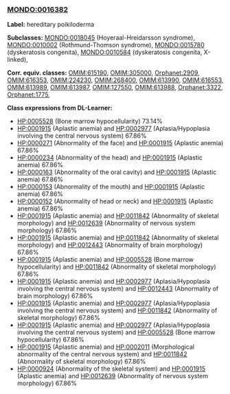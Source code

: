 
### [MONDO:0016382](http://purl.obolibrary.org/obo/MONDO_0016382)
**Label:** hereditary poikiloderma

**Subclasses:** [MONDO:0018045](http://purl.obolibrary.org/obo/MONDO_0018045) (Hoyeraal-Hreidarsson syndrome), [MONDO:0010002](http://purl.obolibrary.org/obo/MONDO_0010002) (Rothmund-Thomson syndrome), [MONDO:0015780](http://purl.obolibrary.org/obo/MONDO_0015780) (dyskeratosis congenita), [MONDO:0010584](http://purl.obolibrary.org/obo/MONDO_0010584) (dyskeratosis congenita, X-linked), 

**Corr. equiv. classes:** [OMIM:615190](http://purl.obolibrary.org/obo/OMIM_615190), [OMIM:305000](http://purl.obolibrary.org/obo/OMIM_305000), [Orphanet:2909](http://www.orpha.net/ORDO/Orphanet_2909), [OMIM:616353](http://purl.obolibrary.org/obo/OMIM_616353), [OMIM:224230](http://purl.obolibrary.org/obo/OMIM_224230), [OMIM:268400](http://purl.obolibrary.org/obo/OMIM_268400), [OMIM:613990](http://purl.obolibrary.org/obo/OMIM_613990), [OMIM:616553](http://purl.obolibrary.org/obo/OMIM_616553), [OMIM:613989](http://purl.obolibrary.org/obo/OMIM_613989), [OMIM:613987](http://purl.obolibrary.org/obo/OMIM_613987), [OMIM:127550](http://purl.obolibrary.org/obo/OMIM_127550), [OMIM:613988](http://purl.obolibrary.org/obo/OMIM_613988), [Orphanet:3322](http://www.orpha.net/ORDO/Orphanet_3322), [Orphanet:1775](http://www.orpha.net/ORDO/Orphanet_1775), 

**Class expressions from DL-Learner:**

- [HP:0005528](http://purl.obolibrary.org/obo/HP_0005528) (Bone marrow hypocellularity) 73.14%
- [HP:0001915](http://purl.obolibrary.org/obo/HP_0001915) (Aplastic anemia) and [HP:0002977](http://purl.obolibrary.org/obo/HP_0002977) (Aplasia/Hypoplasia involving the central nervous system) 67.86%
- [HP:0000271](http://purl.obolibrary.org/obo/HP_0000271) (Abnormality of the face) and [HP:0001915](http://purl.obolibrary.org/obo/HP_0001915) (Aplastic anemia) 67.86%
- [HP:0000234](http://purl.obolibrary.org/obo/HP_0000234) (Abnormality of the head) and [HP:0001915](http://purl.obolibrary.org/obo/HP_0001915) (Aplastic anemia) 67.86%
- [HP:0000163](http://purl.obolibrary.org/obo/HP_0000163) (Abnormality of the oral cavity) and [HP:0001915](http://purl.obolibrary.org/obo/HP_0001915) (Aplastic anemia) 67.86%
- [HP:0000153](http://purl.obolibrary.org/obo/HP_0000153) (Abnormality of the mouth) and [HP:0001915](http://purl.obolibrary.org/obo/HP_0001915) (Aplastic anemia) 67.86%
- [HP:0000152](http://purl.obolibrary.org/obo/HP_0000152) (Abnormality of head or neck) and [HP:0001915](http://purl.obolibrary.org/obo/HP_0001915) (Aplastic anemia) 67.86%
- [HP:0001915](http://purl.obolibrary.org/obo/HP_0001915) (Aplastic anemia) and [HP:0011842](http://purl.obolibrary.org/obo/HP_0011842) (Abnormality of skeletal morphology) and [HP:0012639](http://purl.obolibrary.org/obo/HP_0012639) (Abnormality of nervous system morphology) 67.86%
- [HP:0001915](http://purl.obolibrary.org/obo/HP_0001915) (Aplastic anemia) and [HP:0011842](http://purl.obolibrary.org/obo/HP_0011842) (Abnormality of skeletal morphology) and [HP:0012443](http://purl.obolibrary.org/obo/HP_0012443) (Abnormality of brain morphology) 67.86%
- [HP:0001915](http://purl.obolibrary.org/obo/HP_0001915) (Aplastic anemia) and [HP:0005528](http://purl.obolibrary.org/obo/HP_0005528) (Bone marrow hypocellularity) and [HP:0011842](http://purl.obolibrary.org/obo/HP_0011842) (Abnormality of skeletal morphology) 67.86%
- [HP:0001915](http://purl.obolibrary.org/obo/HP_0001915) (Aplastic anemia) and [HP:0002977](http://purl.obolibrary.org/obo/HP_0002977) (Aplasia/Hypoplasia involving the central nervous system) and [HP:0012443](http://purl.obolibrary.org/obo/HP_0012443) (Abnormality of brain morphology) 67.86%
- [HP:0001915](http://purl.obolibrary.org/obo/HP_0001915) (Aplastic anemia) and [HP:0002977](http://purl.obolibrary.org/obo/HP_0002977) (Aplasia/Hypoplasia involving the central nervous system) and [HP:0011842](http://purl.obolibrary.org/obo/HP_0011842) (Abnormality of skeletal morphology) 67.86%
- [HP:0001915](http://purl.obolibrary.org/obo/HP_0001915) (Aplastic anemia) and [HP:0002977](http://purl.obolibrary.org/obo/HP_0002977) (Aplasia/Hypoplasia involving the central nervous system) and [HP:0005528](http://purl.obolibrary.org/obo/HP_0005528) (Bone marrow hypocellularity) 67.86%
- [HP:0001915](http://purl.obolibrary.org/obo/HP_0001915) (Aplastic anemia) and [HP:0002011](http://purl.obolibrary.org/obo/HP_0002011) (Morphological abnormality of the central nervous system) and [HP:0011842](http://purl.obolibrary.org/obo/HP_0011842) (Abnormality of skeletal morphology) 67.86%
- [HP:0000924](http://purl.obolibrary.org/obo/HP_0000924) (Abnormality of the skeletal system) and [HP:0001915](http://purl.obolibrary.org/obo/HP_0001915) (Aplastic anemia) and [HP:0012639](http://purl.obolibrary.org/obo/HP_0012639) (Abnormality of nervous system morphology) 67.86%


